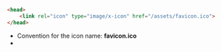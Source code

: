 ```html
<head>
    <link rel="icon" type="image/x-icon" href="/assets/favicon.ico">
</head>
```
- Convention for the icon name: **favicon.ico**
- 